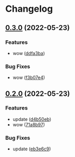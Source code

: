 # Changelog

## [0.3.0](https://github.com/shaurya6068/demo-repo-2/compare/v0.2.0...v0.3.0) (2022-05-23)


### Features

* wow ([ddfa3ba](https://github.com/shaurya6068/demo-repo-2/commit/ddfa3bad490dd2230d7b13ccf0b1a5524384cf8b))


### Bug Fixes

* wow ([f3b07e4](https://github.com/shaurya6068/demo-repo-2/commit/f3b07e455b12d8231a5940c771913c9d5e769995))

## [0.2.0](https://github.com/shaurya6068/demo-repo-2/compare/v0.1.0...v0.2.0) (2022-05-23)


### Features

* update ([d4b50eb](https://github.com/shaurya6068/demo-repo-2/commit/d4b50ebaad6b26e9a689aed2093ff7fb6ea63d01))
* wow ([71a8b97](https://github.com/shaurya6068/demo-repo-2/commit/71a8b978f714442a90910cf6ffb60c24b7769cae))


### Bug Fixes

* update ([eb3e6c9](https://github.com/shaurya6068/demo-repo-2/commit/eb3e6c9b563f3a0d8c0451d573f82914c4deff56))

